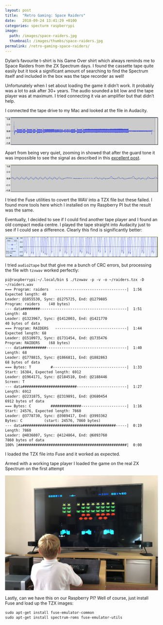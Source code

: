 ```yaml
---
layout: post
title:  "Retro Gaming: Space Raiders"
date:   2018-09-24 13:41:29 +0100
categories: specturm raspberrypi
image:
  path: /images/space-raiders.jpg
  thumbnail: /images/thumbs/space-raiders.jpg
permalink: /retro-gaming-space-raiders/
---
```

Dylan’s favourite t-shirt is his Game Over shirt which always reminds me to Space Raiders from the ZX Spectrum days. I found the cassette tape quite easily but it took a significant amount of searching to find the Spectrum itself and included in the box was the tape recorder as well!

Unfortunately when I set about loading the game it didn’t work. It probably was a lot to ask after 30+ years. The audio sounded a bit low and the tape player was at maximum. I tried connecting it via an amplifier but that didn’t help.

I connected the tape drive to my Mac and looked at the file in Audacity.

![](/images/original-tape-player.png)

Apart from being very quiet, zooming in showed that after the guard tone it was impossible to see the signal as described in this [excellent post](http://www.myprius.co.za/tape_storage.htm).

![](/images/nothing-to-see.png)

I tried the Fuse utilities to covert the WAV into a TZX file but these failed. I found more tools here which I installed on my Raspberry PI but the result was the same.

Eventually, I decided to see if I could find another tape player and I found an old compact media centre. I played the tape straight into Audacity just to see if I could see a difference. Clearly this find is significantly better:

![](/images/compact-media-centre.png)

I tried `audio2tape` but that give me a bunch of CRC errors, but processing the file with `tzxwav` worked perfectly:

    pi@raspberrypi:~/.local/bin $ ./tzxwav -p -v -o ~/raiders.tzx -D ~/raiders.wav 
    === Program: raiders   ---------------------------------|  1:56
    Expected length: 40
    Leader: @1055530, Sync: @1275725, End: @1279885
    Program: raiders    (40 bytes)
    --- data########----------------------------------------|  1:51
    Length: 40
    Leader: @1323967, Sync: @1412003, End: @1421770
    40 bytes of data
    === Program: RAIDERS   ---------------------------------|  1:44
    Expected length: 68
    Leader: @1510973, Sync: @1731454, End: @1735476
    Program: RAIDERS    (68 bytes)
    --- data###########-------------------------------------|  1:40
    Length: 68
    Leader: @1778815, Sync: @1866811, End: @1882863
    68 bytes of data
    === Bytes: T         #----------------------------------|  1:33
    Start: 16384, Expected length: 6912
    Leader: @1964171, Sync: @2184510, End: @2188446
    Screen: T         
    --- data#########################-----------------------|  1:27
    Length: 6912
    Leader: @2231875, Sync: @2319891, End: @3680454
    6912 bytes of data
    === Bytes: C         ##############---------------------|  1:16
    Start: 24576, Expected length: 7860
    Leader: @3778730, Sync: @3989417, End: @3993362
    Bytes: C          (start: 24576, 7860 bytes)
    --- data###########################################-----|  0:19
    Length: 7860
    Leader: @4036807, Sync: @4124864, End: @6093760
    7860 bytes of data
    100% |##################################################|  0:00

I loaded the TZX file into Fuse and it worked as expected.

Armed with a working tape player I loaded the game on the real ZX Spectrum on the first attempt

![](/images/space-raiders-on-tv.jpg)

Lastly, can we have this on our Raspberry PI? Well of course, just install Fuse and load up the TZX images:

    sudo apt-get install fuse-emulator-common
    sudo apt-get install spectrum-roms fuse-emulator-utils
